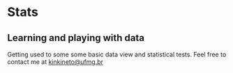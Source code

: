 # Stats
## Learning and playing with data

Getting used to some some basic data view and statistical tests. Feel free to contact me at kinkineto@ufmg.br
